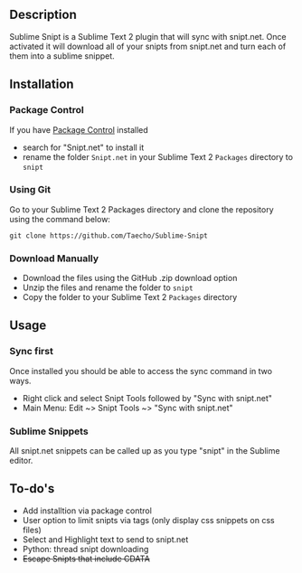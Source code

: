 ## Description
Sublime Snipt is a Sublime Text 2 plugin that will sync with snipt.net. Once activated it will download all of your snipts from snipt.net and turn each of them into a sublime snippet.

## Installation
### Package Control
If you have [Package Control](http://wbond.net/sublime_packages/package_control) installed

* search for "Snipt.net" to install it
* rename the folder `Snipt.net` in your Sublime Text 2 `Packages` directory to `snipt`

### Using Git
Go to your Sublime Text 2 Packages directory and clone the repository using the command below:

    git clone https://github.com/Taecho/Sublime-Snipt

### Download Manually

* Download the files using the GitHub .zip download option
* Unzip the files and rename the folder to `snipt`
* Copy the folder to your Sublime Text 2 `Packages` directory

## Usage
### Sync first
Once installed you should be able to access the sync command in two ways.

+ Right click and select Snipt Tools followed by "Sync with snipt.net"
+ Main Menu: Edit ~> Snipt Tools ~> "Sync with snipt.net"

### Sublime Snippets
All snipt.net snippets can be called up as you type "snipt" in the Sublime editor.

## To-do's
+ Add installtion via package control
+ User option to limit snipts via tags (only display css snippets on css files)
+ Select and Highlight text to send to snipt.net
+ Python: thread snipt downloading
+ ~~Escape Snipts that include CDATA~~